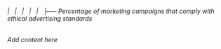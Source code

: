###### |   |   |   |   |   ├── Percentage of marketing campaigns that comply with ethical advertising standards

*Add content here*